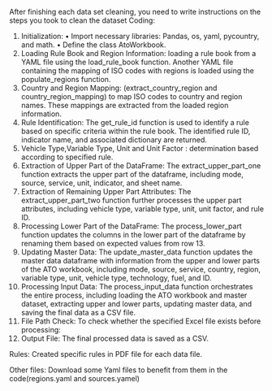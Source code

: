 After finishing each data set cleaning, you need to write instructions on the steps you took to clean the dataset
Coding:
1.	Initialization:
•	Import necessary libraries: Pandas, os, yaml, pycountry, and math.
•	Define the class AtoWorkbook.
2.	Loading Rule Book and Region Information:
loading a rule book from a YAML file using the load_rule_book function.
Another YAML file containing the mapping of ISO codes with regions is loaded using the populate_regions function.
3.	Country and Region Mapping:
(extract_country_region and country_region_mapping) to map ISO codes to country and region names. These mappings are extracted from the loaded region information.
4.	Rule Identification:
The get_rule_id function is used to identify a rule based on specific criteria within the rule book. The identified rule ID, indicator name, and associated dictionary are returned.
5.	Vehicle Type,Variable Type, Unit and Unit Factor :
 determination based according to specified rule.
6.	Extraction of Upper Part of the DataFrame:
The extract_upper_part_one function extracts the upper part of the dataframe, including mode, source, service, unit, indicator, and sheet name.
7.	Extraction of Remaining Upper Part Attributes:
The extract_upper_part_two function further processes the upper part attributes, including vehicle type, variable type, unit, unit factor, and rule ID.
8.	Processing Lower Part of the DataFrame:
The process_lower_part function updates the columns in the lower part of the dataframe by renaming them based on expected values from row 13.
9.	Updating Master Data:
The update_master_data function updates the master data dataframe with information from the upper and lower parts of the ATO workbook, including mode, source, service, country, region, variable type, unit, vehicle type, technology, fuel, and ID.
10.	Processing Input Data:
The process_input_data function orchestrates the entire process, including loading the ATO workbook and master dataset, extracting upper and lower parts, updating master data, and saving the final data as a CSV file.
11.	File Path Check:
To check whether the specified Excel file exists before processing:
12.	Output File:
The final processed data is saved as a CSV.

Rules:
Created specific rules in PDF file for each data file.

Other files:
Download some Yaml files to benefit from them in the code(regions.yaml and sources.yamel)